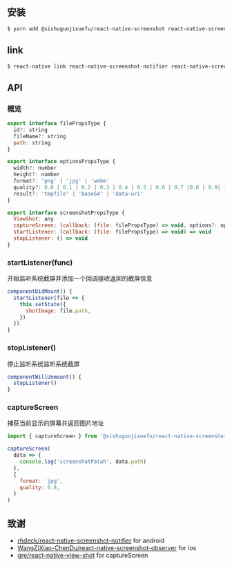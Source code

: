 ## 安装

```sh
$ yarn add @sishuguojixuefu/react-native-screenshot react-native-screenshot-notifier react-native-screenshot-observer react-native-view-shot
```

## link

```sh
$ react-native link react-native-screenshot-notifier react-native-screenshot-observer react-native-view-shot
```

## API

### 概览

```js
export interface filePropsType {
  id?: string
  fileName?: string
  path: string
}

export interface optionsPropsType {
  width?: number
  height?: number
  format?: 'png' | 'jpg' | 'webm'
  quality?: 0.0 | 0.1 | 0.2 | 0.3 | 0.4 | 0.5 | 0.6 | 0.7 |0.8 | 0.9| 1.0
  result?: 'tmpfile' | 'base64' | 'data-uri'
}

export interface screenshotPropsType {
  ViewShot: any
  captureScreen: (callback: (file: filePropsType) => void, options?: optionsPropsType) => void
  startListener: (callback: (file: filePropsType) => void) => void
  stopListener: () => void
}
```

### startListener(func)

开始监听系统截屏并添加一个回调接收返回的截屏信息

```js
componentDidMount() {
  startListener(file => {
    this.setState({
      shotImage: file.path,
    })
  })
}
```

### stopListener()

停止监听系统监听系统截屏

```js
componentWillUnmount() {
  stopListener()
}
```

### captureScreen

捕获当前显示的屏幕并返回图片地址

```js
import { captureScreen } from '@sishuguojixuefu/react-native-screenshot'

captureScreen(
  data => {
    console.log('screenshotPatah', data.path)
  },
  {
    format: 'jpg',
    quality: 0.8,
  }
)
```

## 致谢

- [rhdeck/react-native-screenshot-notifier](https://github.com/rhdeck/react-native-screenshot-notifier) for android
- [WangZiXiao-ChenDu/react-native-screenshot-observer](https://github.com/WangZiXiao-ChenDu/react-native-screenshot-observer) for ios
- [gre/react-native-view-shot](https://github.com/gre/react-native-view-shot) for captureScreen
